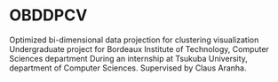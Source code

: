 OBDDPCV
=======

Optimized bi-dimensional data projection for clustering visualization
Undergraduate project for Bordeaux Institute of Technology, Computer Sciences department
During an internship at Tsukuba University, department of Computer Sciences.
Supervised by Claus Aranha.

